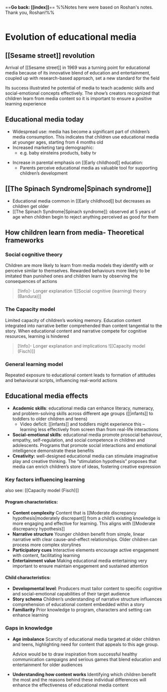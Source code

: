 ==**Go back: [[index]]**==
%%Notes here were based on Roshan's notes. Thank you, Roshan!%%

```table-of-contents
```
# Evolution of educational media

## [[Sesame street]] revolution 

Arrival of [[Sesame street]] in 1969 was a turning point for educational media because of its innovative blend of education and entertainment, coupled up with research-based approach, set a new standard for the field

Its success illustrated he potential of media to teach academic skills and social-emotional concepts effectively. The show’s creators recognized that children learn from media content so it is important to ensure a positive learning experience 

## Educational media today

* Widespread use: media has become a significant part of children’s media consumption. This indicates that children use educational media at younger ages, starting from 4 months old
* Increased marketing targ demographic:
	* e.g. baby einsteins products, baby tv
- Increase in parental emphasis on [[Early childhood]] education:
	- Parents perceive educational media as valuable tool for supporting children’s development

## [[The Spinach Syndrome|Spinach syndrome]]

* Educational media common in [[Early childhood]] but decreases as children get older
* [[The Spinach Syndrome|Spinach syndrome]]: observed at 5 years of age when children begin to reject anything perceived as good for them

## How children learn from media- Theoretical frameworks

### Social cognitive theory
Children are more likely to learn from media models they identify with or perceive similar to themselves. Rewarded behaviours more likely to be imitated than punished ones and children learn by observing the consequences of actions

> [!info]- Longer explanation
> ![[Social cognitive (learning) theory (Bandura)]]

### The Capacity model
Limited capacity of children’s working memory. Education content integrated into narrative better comprehended than content tangential to the story. When educational content and narrative compete for cognitive resources, learning is hindered

> [!info]- Longer explanation and implications
> ![[Capacity model (Fisch)]]

### General learning model
Repeated exposure to educational content leads to formation of attitudes and behavioural scripts, influencing real-world actions

## Educational media effects

* **Academic skills**: educational media can enhance literacy, numeracy, and problem-solving skills across different age groups ([[infants]] to toddlers to older children and teens)
	* Video deficit: [[infants]] and toddlers might experience this – learning less effectively from screen than from real-life interactions
* **Social-emotional skills**: educational media promote prosocial behaviour, empathy, self-regulation, and social competence in children and adolescents. Programs that promote social interactions and emotional intelligence demonstrate these benefits
* **Creativity:** well-designed educational media can stimulate imaginative play and creative thinking. The “stimulation hypothesis” proposes that media can enrich children’s store of ideas, fostering creative expression

### Key factors influencing learning

also see: [[Capacity model (Fisch)]]
#### Program characteristics:

* **Content complexity** Content that is [[Moderate discrepancy hypothesis|moderately discrepant]] from a child’s existing knowledge is more engaging and effective for learning. This aligns with [[Moderate discrepancy hypothesis]]
* **Narrative structure** Younger children benefit from simple, linear narrative with clear cause-and-effect relationships. Older children can process more complex storylines
* **Participatory cues** Interactive elements encourage active engagement with content, facilitating learning
* **Entertainment value** Making educational media entertaining very important to ensure maintain engagement and sustained attention
#### Child characteristics:
* **Developmental level**: Producers must tailor content to specific cognitive and social-emotional capabilities of their target audience
* **Story schema** Children’s understanding of narrative structure influences comprehension of educational content embedded within a story 
* **Familiarity** Prior knowledge to program, characters and setting can enhance learning

### Gaps in knowledge
* **Age imbalance** Scarcity of educational media targeted at older children and teens, highlighting need for content that appeals to this age group.
  
  Advice would be to draw inspiration from successful healthy communication campaigns and serious games that blend education and entertainment for older audiences

* **Understanding how content works**
  Identifying which children benefit the most and the reasons behind these individual differences will enhance the effectiveness of educational media content